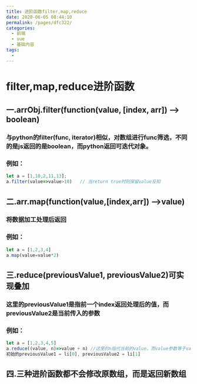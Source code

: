 ```yaml
---
title: 进阶函数filter,map,reduce
date: 2020-06-05 08:44:10
permalink: /pages/dfc322/
categories:
  - 前端
  - vue
  - 基础内容
tags:
  - 
---
```

# filter,map,reduce进阶函数

## 一.arrObj.filter(function(value, [index, arr]) --> boolean)

### 与python的filter(func, iterator)相似，对数组进行func筛选，不同的是js返回的是boolean，而python返回可迭代对象。

### 例如：

```javascript
let a = [1,10,2,11,13];
a.filter(value=>value>10)	// 当return true时则保留value反知
```

## 二.arr.map(function(value,[index,arr]) -->value) 

### 将数据加工处理后返回

### 例如：

```javascript
let a = [1,2,3,4]
a.map(value=value*2)
```

## 三.reduce(previousValue1, previousValue2)可实现叠加

### 这里的previousValue1是指前一个index返回处理后的值，而previousValue2是当前传入的参数

### 例如：

```javascript
let a = [1,2,3,4,5]
a.reduce((value, n)=>value + n) //这里的n指代当前的value，而value参数等于value+n
初始的previousValue1 = li[0], previousValue2 = li[1]
```

## 四.三种进阶函数都不会修改原数组，而是返回新数组
